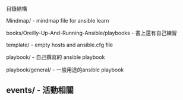 目錄結構

Mindmap/ - mindmap file for ansible learn

books/Oreilly-Up-And-Running-Ansible/playbooks - 書上還有自己練習

template/ - empty hosts and ansible.cfg file

playbook/ - 自己撰寫的 ansible playbook

playbook/general/ - 一般用途的ansible playbook

events/ - 活動相關
------------------


